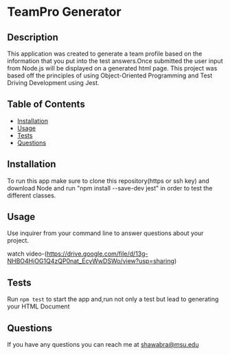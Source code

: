 # TeamPro Generator 


## Description 
This application was created to generate a team profile based on the information that you put into the test answers.Once submitted the user input from Node.js will be displayed on a generated html page. This project was based off the principles of using Object-Oriented Programming and Test Driving Development using Jest. 
 
## Table of Contents
* [Installation](#installation)
* [Usage](#usage)
* [Tests](#tests)
* [Questions](#questions)

## Installation 
To run this app make sure to clone this repository(https or ssh key) and download Node and run
"npm install --save-dev jest" in order to test the different classes.

## Usage 
Use inquirer from your command line to answer questions about your project.

watch video-(https://drive.google.com/file/d/13g-NHBO4HjOG1Q4zQP0nat_EcyWwDSWo/view?usp=sharing)

## Tests
Run `npm test` to start the app and,run not only a test but lead to generating your HTML Document

## Questions
If you have any questions you can reach me at shawabra@msu.edu